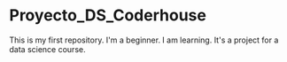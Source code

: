 # Proyecto_DS_Coderhouse
This is my first repository. I'm a beginner. I am learning. It's a project for a data science course.
